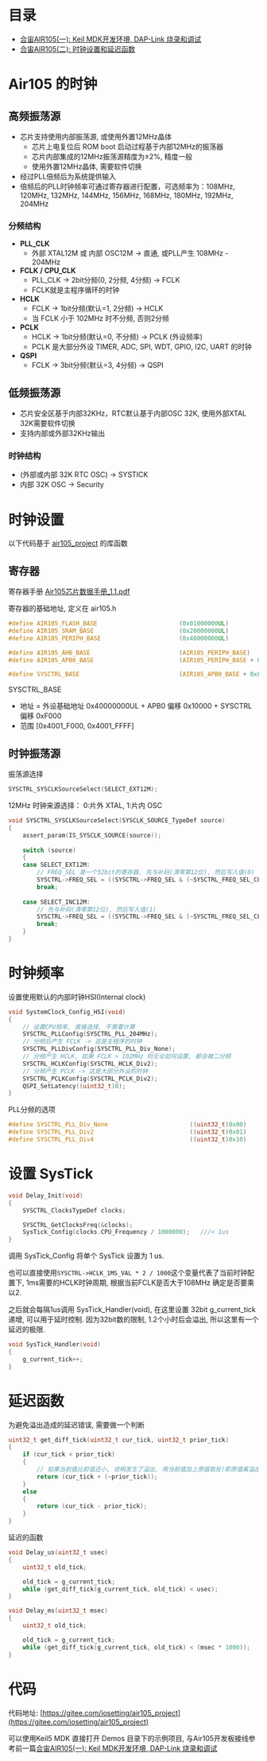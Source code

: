 ---
---


# 目录

* [合宙AIR105(一): Keil MDK开发环境, DAP-Link 烧录和调试](https://www.cnblogs.com/milton/p/15858286.html)
* [合宙AIR105(二): 时钟设置和延迟函数](https://www.cnblogs.com/milton/p/16387525.html)

# Air105 的时钟

## 高频振荡源

* 芯片支持使用内部振荡源, 或使用外置12MHz晶体
  * 芯片上电复位后 ROM boot 启动过程基于内部12MHz的振荡器
  * 芯片内部集成的12MHz振荡源精度为±2%, 精度一般
  * 使用外置12MHz晶体, 需要软件切换
* 经过PLL倍频后为系统提供输入
* 倍频后的PLL时钟频率可通过寄存器进行配置，可选频率为：108MHz, 120MHz, 132MHz, 144MHz, 156MHz, 168MHz, 180MHz, 192MHz, 204MHz

### 分频结构

* **PLL_CLK**  
  * 外部 XTAL12M 或 内部 OSC12M -> 直通, 或PLL产生 108MHz - 204MHz
* **FCLK / CPU_CLK**  
  * PLL_CLK -> 2bit分频(0, 2分频, 4分频) -> FCLK
  * FCLK就是主程序循环的时钟
* **HCLK**  
  * FCLK -> 1bit分频(默认=1, 2分频) -> HCLK
  * 当 FCLK 小于 102MHz 时不分频, 否则2分频
* **PCLK**  
  * HCLK -> 1bit分频(默认=0, 不分频) -> PCLK (外设频率)
  * PCLK 是大部分外设 TIMER, ADC, SPI, WDT, GPIO, I2C, UART 的时钟
* **QSPI**  
  * FCLK -> 3bit分频(默认=3, 4分频) -> QSPI

## 低频振荡源

* 芯片安全区基于内部32KHz，RTC默认基于内部OSC 32K, 使用外部XTAL 32K需要软件切换
* 支持内部或外部32KHz输出

### 时钟结构

* (外部或内部 32K RTC OSC) -> SYSTICK
* 内部 32K OSC -> Security

# 时钟设置

以下代码基于 [air105_project](https://gitee.com/iosetting/air105_project) 的库函数

## 寄存器

寄存器手册 [Air105芯片数据手册_1.1.pdf](https://cdn.openluat-luatcommunity.openluat.com/attachment/20220114193313925_Air105%E8%8A%AF%E7%89%87%E6%95%B0%E6%8D%AE%E6%89%8B%E5%86%8C_1.1.pdf)

寄存器的基础地址, 定义在 air105.h
```c
#define AIR105_FLASH_BASE                       (0x01000000UL)                /*!< (FLASH     ) Base Address */
#define AIR105_SRAM_BASE                        (0x20000000UL)                /*!< (SRAM      ) Base Address */
#define AIR105_PERIPH_BASE                      (0x40000000UL)                /*!< (Peripheral) Base Address */

#define AIR105_AHB_BASE                         (AIR105_PERIPH_BASE)
#define AIR105_APB0_BASE                        (AIR105_PERIPH_BASE + 0x10000)

#define SYSCTRL_BASE                            (AIR105_APB0_BASE + 0xF000)
```

SYSCTRL_BASE 
* 地址 = 外设基础地址 0x40000000UL + APB0 偏移 0x10000 + SYSCTRL 偏移 0xF000
* 范围 [0x4001_F000, 0x4001_FFFF]

## 时钟振荡源

振荡源选择
```c
SYSCTRL_SYSCLKSourceSelect(SELECT_EXT12M);
```
12MHz 时钟来源选择： 0:片外 XTAL, 1:片内 OSC
```c
void SYSCTRL_SYSCLKSourceSelect(SYSCLK_SOURCE_TypeDef source)
{
    assert_param(IS_SYSCLK_SOURCE(source));
    
    switch (source)
    {
    case SELECT_EXT12M:
        // FREQ_SEL 是一个32bit的寄存器, 先与补码(清零第12位), 然后写入值(0)
        SYSCTRL->FREQ_SEL = ((SYSCTRL->FREQ_SEL & (~SYSCTRL_FREQ_SEL_CLOCK_SOURCE_Mask)) | SYSCTRL_FREQ_SEL_CLOCK_SOURCE_EXT);
        break;
    
    case SELECT_INC12M:
        // 先与补码(清零第12位), 然后写入值(1)
        SYSCTRL->FREQ_SEL = ((SYSCTRL->FREQ_SEL & (~SYSCTRL_FREQ_SEL_CLOCK_SOURCE_Mask)) | SYSCTRL_FREQ_SEL_CLOCK_SOURCE_INC);
        break;
    }
}
```


# 时钟频率

设置使用默认的内部时钟HSI(Internal clock)
```c
void SystemClock_Config_HSI(void)
{
    // 设置CPU频率, 直接选择, 不需要计算
    SYSCTRL_PLLConfig(SYSCTRL_PLL_204MHz);
    // 分频后产生 FCLK -> 这是主程序的时钟
    SYSCTRL_PLLDivConfig(SYSCTRL_PLL_Div_None);
    // 分频产生 HCLK, 如果 FCLK > 102MHz 则无论如何设置, 都会被二分频
    SYSCTRL_HCLKConfig(SYSCTRL_HCLK_Div2);
    // 分频产生 PCLK -> 这是大部分外设的时钟
    SYSCTRL_PCLKConfig(SYSCTRL_PCLK_Div2);
    QSPI_SetLatency((uint32_t)0);
}
```
PLL分频的选项
```c
#define SYSCTRL_PLL_Div_None                       ((uint32_t)0x00)
#define SYSCTRL_PLL_Div2                           ((uint32_t)0x01)
#define SYSCTRL_PLL_Div4                           ((uint32_t)0x10)
```

# 设置 SysTick

```c
void Delay_Init(void)
{
    SYSCTRL_ClocksTypeDef clocks;

    SYSCTRL_GetClocksFreq(&clocks);
    SysTick_Config(clocks.CPU_Frequency / 1000000);   ///< 1us
}
```
调用 SysTick_Config 将单个 SysTick 设置为 1 us. 

也可以直接使用`SYSCTRL->HCLK_1MS_VAL * 2 / 1000`这个变量代表了当前时钟配置下, 1ms需要的HCLK时钟周期, 根据当前FCLK是否大于108MHz 确定是否要乘以2.

之后就会每隔1us调用 SysTick_Handler(void), 在这里设置 32bit g_current_tick 递增, 可以用于延时控制. 因为32bit数的限制, 1.2个小时后会溢出, 所以这里有一个延迟的极限.
```c
void SysTick_Handler(void)
{
    g_current_tick++;
}
```

# 延迟函数

为避免溢出造成的延迟错误, 需要做一个判断
```c
uint32_t get_diff_tick(uint32_t cur_tick, uint32_t prior_tick)
{
    if (cur_tick < prior_tick)
    {
        // 如果当前值比前值还小, 说明发生了溢出, 用当前值加上原值取反(即原值离溢出的距离)
        return (cur_tick + (~prior_tick));
    }
    else
    {
        return (cur_tick - prior_tick);
    }
}
```
延迟的函数
```c
void Delay_us(uint32_t usec)
{
    uint32_t old_tick;

    old_tick = g_current_tick;
    while (get_diff_tick(g_current_tick, old_tick) < usec);
}

void Delay_ms(uint32_t msec)
{
    uint32_t old_tick;

    old_tick = g_current_tick;
    while (get_diff_tick(g_current_tick, old_tick) < (msec * 1000));
}
```

# 代码

代码地址: [https://gitee.com/iosetting/air105_project](https://gitee.com/iosetting/air105_project) 

可以使用Keil5 MDK 直接打开 Demos 目录下的示例项目, 与Air105开发板接线参考前一篇[合宙AIR105(一): Keil MDK开发环境, DAP-Link 烧录和调试](https://www.cnblogs.com/milton/p/15858286.html)